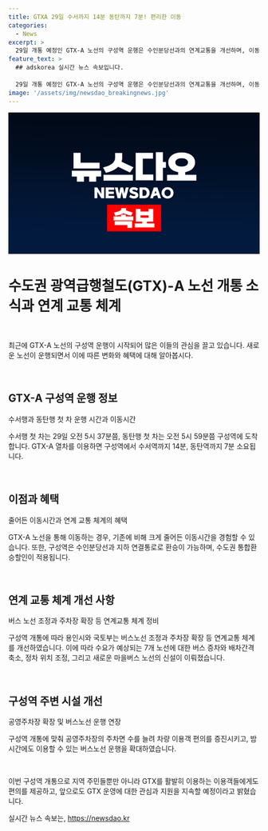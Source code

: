 ```yaml
---
title: GTXA 29일 수서까지 14분 동탄까지 7분! 편리한 이동
categories:
  - News
excerpt: >
  29일 개통 예정인 GTX-A 노선의 구성역 운행은 수인분당선과의 연계교통을 개선하며, 이동시간을 크게 단축시킨다. 14개 버스노선이 조정되어 운행간격이 최대 절반으로 단축되고, 공영주차장의 주차면 수도 두 배로 늘어 차량 이용객에게 더 많은 편의를 제공한다. 또한, GTX-A의 운용시간에 맞춰 6개 버스노선이 연장 운행되며, 용인 인근 지역 주민들의 이용이 편리해질 것으로 전망된다.
feature_text: >
  ## adskorea 실시간 뉴스 속보입니다.

  29일 개통 예정인 GTX-A 노선의 구성역 운행은 수인분당선과의 연계교통을 개선하며, 이동시간을 크게 단축시킨다. 14개 버스노선이 조정되어 운행간격이 최대 절반으로 단축되고, 공영주차장의 주차면 수도 두 배로 늘어 차량 이용객에게 더 많은 편의를 제공한다. 또한, GTX-A의 운용시간에 맞춰 6개 버스노선이 연장 운행되며, 용인 인근 지역 주민들의 이용이 편리해질 것으로 전망된다.
image: '/assets/img/newsdao_breakingnews.jpg'
---
```


<p><img src="/assets/img/newsdao_breakingnews.jpg" alt="adskorea 속보" /></p>

<h1 data-ke-size="size20">수도권 광역급행철도(GTX)-A 노선 개통 소식과 연계 교통 체계</h1>

<p data-ke-size="size16">&nbsp;</p>

<p>최근에 GTX-A 노선의 구성역 운행이 시작되어 많은 이들의 관심을 끌고 있습니다. 새로운 노선이 운행되면서 이에 따른 변화와 혜택에 대해 알아봅시다.</p>

<p data-ke-size="size16">&nbsp;</p>

<h2 data-ke-size="size24">GTX-A 구성역 운행 정보</h2>

<p data-ke-size="size16">수서행과 동탄행 첫 차 운행 시간과 이동시간</p>

<p>수서행 첫 차는 29일 오전 5시 37분쯤, 동탄행 첫 차는 오전 5시 59분쯤 구성역에 도착합니다. GTX-A 열차를 이용하면 구성역에서 수서역까지 14분, 동탄역까지 7분 소요됩니다.</p>

<p data-ke-size="size16">&nbsp;</p>

<h2 data-ke-size="size24">이점과 혜택</h2>

<p data-ke-size="size16">줄어든 이동시간과 연계 교통 체계의 혜택</p>

<p>GTX-A 노선을 통해 이동하는 경우, 기존에 비해 크게 줄어든 이동시간을 경험할 수 있습니다. 또한, 구성역은 수인분당선과 지하 연결통로로 환승이 가능하며, 수도권 통합환승할인이 적용됩니다.</p>

<p data-ke-size="size16">&nbsp;</p>

<h2 data-ke-size="size24">연계 교통 체계 개선 사항</h2>

<p data-ke-size="size16">버스 노선 조정과 주차장 확장 등 연계교통 체계 정비</p>

<p>구성역 개통에 따라 용인시와 국토부는 버스노선 조정과 주차장 확장 등 연계교통 체계를 개선하였습니다. 이에 따라 수요가 예상되는 7개 노선에 대한 버스 증차와 배차간격 축소, 정차 위치 조정, 그리고 새로운 마을버스 노선의 신설이 이뤄졌습니다.</p>

<p data-ke-size="size16">&nbsp;</p>

<h2 data-ke-size="size24">구성역 주변 시설 개선</h2>

<p data-ke-size="size16">공영주차장 확장 및 버스노선 운행 연장</p>

<p>구성역 개통에 맞춰 공영주차장의 주차면 수를 늘려 차량 이용객 편의를 증진시키고, 밤시간에도 이용할 수 있는 버스노선 운행을 확대하였습니다.</p>

<p data-ke-size="size16">&nbsp;</p>

<p>이번 구성역 개통으로 지역 주민들뿐만 아니라 GTX를 활발히 이용하는 이용객들에게도 편의를 제공하고, 앞으로도 GTX 운영에 대한 관심과 지원을 지속할 예정이라고 밝혔습니다.</p>
실시간 뉴스 속보는, <a href="https://newsdao.kr" rel="dofollow">https://newsdao.kr</a>


